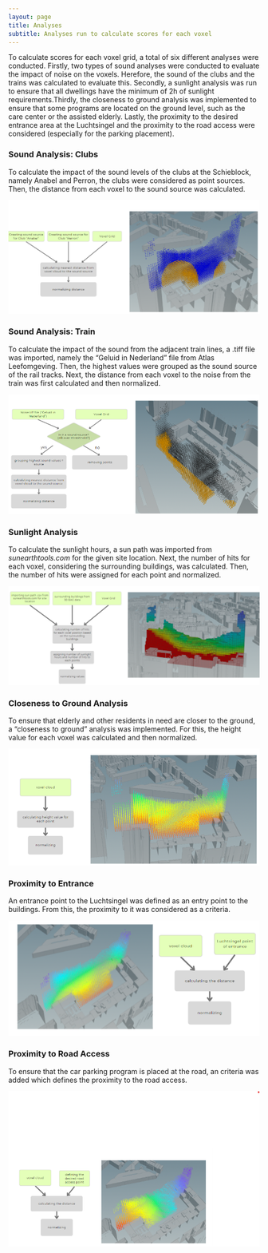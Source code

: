 ```yaml
---
layout: page
title: Analyses
subtitle: Analyses run to calculate scores for each voxel 
---
```

To calculate scores for each voxel grid, a total of six different analyses were conducted. Firstly, two types of sound analyses were conducted to evaluate the impact of noise on the voxels. Herefore, the sound of the clubs and the trains was calculated to evaluate this. Secondly, a sunlight analysis was run to ensure that all dwellings have the minimum of 2h of sunlight requirements.Thirdly, the closeness to ground analysis was implemented to ensure that some programs are located on the ground level, such as the care center or the assisted elderly. Lastly, the proximity to the desired entrance area at the Luchtsingel and the proximity to the road access were considered (especially for the parking placement). 

### Sound Analysis: Clubs 
To calculate the impact of the sound levels of the clubs at the Schieblock, namely Anabel and Perron, the clubs were considered as point sources. Then, the distance from each voxel to the sound source was calculated. 

![Text_test](assets/img/club2.png)

### Sound Analysis: Train 
To calculate the impact of the sound from the adjacent train lines, a .tiff file was imported, namely the “Geluid in Nederland” file from Atlas Leefomgeving. Then, the highest values were grouped as the sound source of the rail tracks. Next, the distance from each voxel to the noise from the train was first calculated and then normalized. 

![Text_test](assets/img/train2.png)

### Sunlight Analysis 
To calculate the sunlight hours, a sun path was imported from *sunearthtools.com* for the given site location. Next, the number of hits for each voxel, considering the surrounding buildings, was calculated. Then, the number of hits were assigned for each point and normalized.  

![Text_test](assets/img/sunlight2.png)

### Closeness to Ground Analysis
To ensure that elderly and other residents in need are closer to the ground, a “closeness to ground” analysis was implemented. For this, the height value for each voxel was calculated and then normalized. 

![Text_test](assets/img/closeness2.png)

### Proximity to Entrance 
An entrance point to the Luchtsingel was defined as an entry point to the buildings. From this, the proximity to it was considered as a criteria. 

![Text_test](assets/img/proxentr2.png)

### Proximity to Road Access
To ensure that the car parking program is placed at the road, an criteria was added which defines the proximity to the road access. 

![Text_test](assets/img/proxroad2.png)

